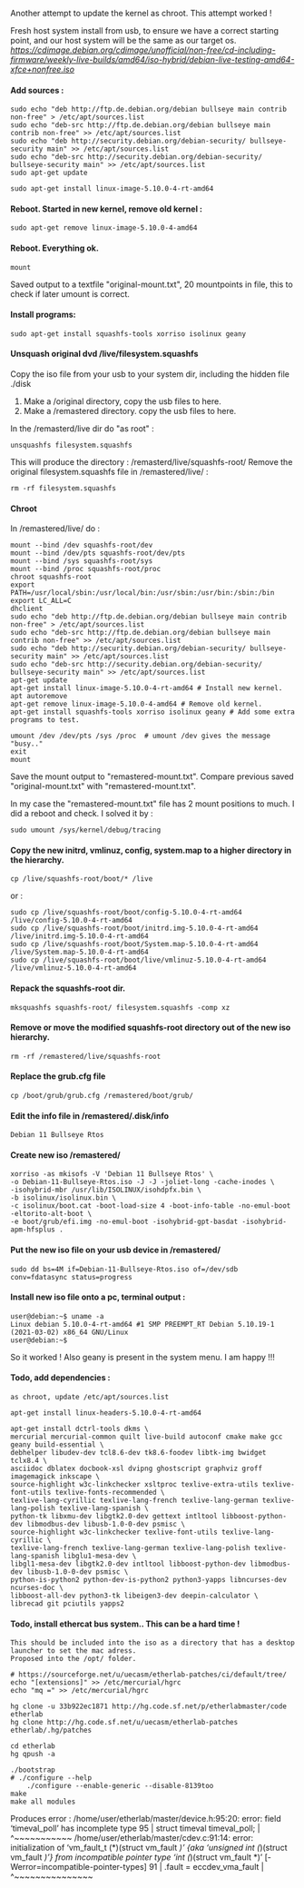 Another attempt to update the kernel as chroot.
This attempt worked !

Fresh host system install from usb, to ensure we have a correct starting point, and our host system will be the same as our target os.
*https://cdimage.debian.org/cdimage/unofficial/non-free/cd-including-firmware/weekly-live-builds/amd64/iso-hybrid/debian-live-testing-amd64-xfce+nonfree.iso*

#### Add sources :

	sudo echo "deb http://ftp.de.debian.org/debian bullseye main contrib non-free" > /etc/apt/sources.list 
	sudo echo "deb-src http://ftp.de.debian.org/debian bullseye main contrib non-free" >> /etc/apt/sources.list
	sudo echo "deb http://security.debian.org/debian-security/ bullseye-security main" >> /etc/apt/sources.list
	sudo echo "deb-src http://security.debian.org/debian-security/ bullseye-security main" >> /etc/apt/sources.list
	sudo apt-get update 

	sudo apt-get install linux-image-5.10.0-4-rt-amd64

#### Reboot. Started in new kernel, remove old kernel :

	sudo apt-get remove linux-image-5.10.0-4-amd64

#### Reboot. Everything ok.

	mount

Saved output to a textfile "original-mount.txt", 20 mountpoints in file, this to check if later umount is correct.

#### Install programs:

	sudo apt-get install squashfs-tools xorriso isolinux geany

#### Unsquash original dvd /live/filesystem.squashfs

Copy the iso file from your usb to your system dir, including the hidden file ./disk

1. Make a /original directory, copy the usb files to here.
2. Make a /remastered directory. copy the usb files to here.

In the /remasterd/live dir do "as root" :  
  
    unsquashfs filesystem.squashfs

This will produce the directory : /remasterd/live/squashfs-root/ 
Remove the original filesystem.squashfs file in /remastered/live/ :

    rm -rf filesystem.squashfs

#### Chroot

In /remastered/live/ do :

    mount --bind /dev squashfs-root/dev
    mount --bind /dev/pts squashfs-root/dev/pts
    mount --bind /sys squashfs-root/sys
    mount --bind /proc squashfs-root/proc
    chroot squashfs-root
    export PATH=/usr/local/sbin:/usr/local/bin:/usr/sbin:/usr/bin:/sbin:/bin
    export LC_ALL=C
    dhclient
    sudo echo "deb http://ftp.de.debian.org/debian bullseye main contrib non-free" > /etc/apt/sources.list 
    sudo echo "deb-src http://ftp.de.debian.org/debian bullseye main contrib non-free" >> /etc/apt/sources.list
    sudo echo "deb http://security.debian.org/debian-security/ bullseye-security main" >> /etc/apt/sources.list
    sudo echo "deb-src http://security.debian.org/debian-security/ bullseye-security main" >> /etc/apt/sources.list
    apt-get update
    apt-get install linux-image-5.10.0-4-rt-amd64 # Install new kernel.
    apt autoremove
    apt-get remove linux-image-5.10.0-4-amd64 # Remove old kernel.
    apt-get install squashfs-tools xorriso isolinux geany # Add some extra programs to test.

    umount /dev /dev/pts /sys /proc  # umount /dev gives the message "busy.." 
    exit
    mount
  
Save the mount output to "remastered-mount.txt".
Compare previous saved "original-mount.txt" with "remastered-mount.txt".
 
In my case the "remastered-mount.txt" file has 2 mount positions to much. I did a reboot and check.
I solved it by :

    sudo umount /sys/kernel/debug/tracing

#### Copy the new initrd, vmlinuz, config, system.map to a higher directory in the hierarchy.

    cp /live/squashfs-root/boot/* /live
    
or :    

    sudo cp /live/squashfs-root/boot/config-5.10.0-4-rt-amd64 /live/config-5.10.0-4-rt-amd64 
    sudo cp /live/squashfs-root/boot/initrd.img-5.10.0-4-rt-amd64 /live/initrd.img-5.10.0-4-rt-amd64
    sudo cp /live/squashfs-root/boot/System.map-5.10.0-4-rt-amd64 /live/System.map-5.10.0-4-rt-amd64
    sudo cp /live/squashfs-root/boot/live/vmlinuz-5.10.0-4-rt-amd64 /live/vmlinuz-5.10.0-4-rt-amd64

#### Repack the squashfs-root dir.
	
    mksquashfs squashfs-root/ filesystem.squashfs -comp xz

#### Remove or move the modified squashfs-root directory out of the new iso hierarchy.

    rm -rf /remastered/live/squashfs-root

#### Replace the grub.cfg file

    cp /boot/grub/grub.cfg /remastered/boot/grub/

#### Edit the info file in /remastered/.disk/info

    Debian 11 Bullseye Rtos

#### Create new iso /remastered/

    xorriso -as mkisofs -V 'Debian 11 Bullseye Rtos' \
    -o Debian-11-Bullseye-Rtos.iso -J -J -joliet-long -cache-inodes \
    -isohybrid-mbr /usr/lib/ISOLINUX/isohdpfx.bin \
    -b isolinux/isolinux.bin \
    -c isolinux/boot.cat -boot-load-size 4 -boot-info-table -no-emul-boot -eltorito-alt-boot \
    -e boot/grub/efi.img -no-emul-boot -isohybrid-gpt-basdat -isohybrid-apm-hfsplus .

#### Put the new iso file on your usb device in /remastered/

    sudo dd bs=4M if=Debian-11-Bullseye-Rtos.iso of=/dev/sdb conv=fdatasync status=progress

#### Install new iso file onto a pc, terminal output :

	user@debian:~$ uname -a
	Linux debian 5.10.0-4-rt-amd64 #1 SMP PREEMPT_RT Debian 5.10.19-1 (2021-03-02) x86_64 GNU/Linux
	user@debian:~$ 
	
So it worked ! Also geany is present in the system menu. I am happy !!!	

#### Todo, add dependencies :

	as chroot, update /etc/apt/sources.list
	
	apt-get install linux-headers-5.10.0-4-rt-amd64
  
	apt-get install dctrl-tools dkms \
	mercurial mercurial-common quilt live-build autoconf cmake make gcc geany build-essential \
	debhelper libudev-dev tcl8.6-dev tk8.6-foodev libtk-img bwidget tclx8.4 \
	asciidoc dblatex docbook-xsl dvipng ghostscript graphviz groff imagemagick inkscape \
	source-highlight w3c-linkchecker xsltproc texlive-extra-utils texlive-font-utils texlive-fonts-recommended \
	texlive-lang-cyrillic texlive-lang-french texlive-lang-german texlive-lang-polish texlive-lang-spanish \
	python-tk libxmu-dev libgtk2.0-dev gettext intltool libboost-python-dev libmodbus-dev libusb-1.0-0-dev psmisc \
	source-highlight w3c-linkchecker texlive-font-utils texlive-lang-cyrillic \
	texlive-lang-french texlive-lang-german texlive-lang-polish texlive-lang-spanish libglu1-mesa-dev \
	libgl1-mesa-dev libgtk2.0-dev intltool libboost-python-dev libmodbus-dev libusb-1.0-0-dev psmisc \
	python-is-python2 python-dev-is-python2 python3-yapps libncurses-dev ncurses-doc \
	libboost-all-dev python3-tk libeigen3-dev deepin-calculator \
	librecad git pciutils yapps2 
	
#### Todo, install ethercat bus system.. This can be a hard time !

	This should be included into the iso as a directory that has a desktop launcher to set the mac adress.
	Proposed into the /opt/ folder.
	
	# https://sourceforge.net/u/uecasm/etherlab-patches/ci/default/tree/
	echo "[extensions]" >> /etc/mercurial/hgrc
	echo "mq =" >> /etc/mercurial/hgrc

	hg clone -u 33b922ec1871 http://hg.code.sf.net/p/etherlabmaster/code etherlab
	hg clone http://hg.code.sf.net/u/uecasm/etherlab-patches etherlab/.hg/patches

	cd etherlab
	hg qpush -a

	./bootstrap
	# ./configure --help
        ./configure --enable-generic --disable-8139too 
	make
	make all modules
	
Produces error :
			/home/user/etherlab/master/device.h:95:20: error: field ‘timeval_poll’ has incomplete type
		   95 |     struct timeval timeval_poll;
		      |                    ^~~~~~~~~~~~
		/home/user/etherlab/master/cdev.c:91:14: error: initialization of ‘vm_fault_t (*)(struct vm_fault *)’ {aka ‘unsigned int (*)(struct vm_fault *)’} from incompatible pointer type ‘int (*)(struct vm_fault *)’ [-Werror=incompatible-pointer-types]
		   91 |     .fault = eccdev_vma_fault
		      |              ^~~~~~~~~~~~~~~~

	
	
	
	
	
	
	
	
	






